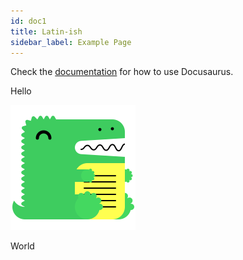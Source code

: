 ```yaml
---
id: doc1
title: Latin-ish
sidebar_label: Example Page
---
```


Check the [documentation](https://docusaurus.io) for how to use Docusaurus.

Hello

![](assets/docusaurus.png)

World
